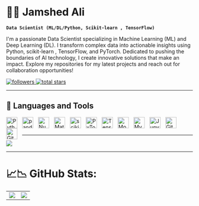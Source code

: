 # 🏄‍♂️ Jamshed Ali

**`Data Scientist (ML/DL/Python, Scikit-learn , TensorFlow)`**

I'm a passionate Data Scientist specializing in Machine Learning (ML) and Deep Learning (DL). I transform complex data into actionable insights using Python, scikit-learn , TensorFlow, and PyTorch. Dedicated to pushing the boundaries of AI technology, I create innovative solutions that make an impact. Explore my repositories for my latest projects and reach out for collaboration opportunities!

<p align="left">
  <a href="https://github.com/Jamshedali18?tab=followers">
    <img alt="followers" title="Follow me on Github" src="https://custom-icon-badges.demolab.com/github/followers/Jamshedali18?color=236ad3&labelColor=1155ba&style=for-the-badge&logo=person-add&label=Follow&logoColor=white"/>
  </a>
  <a href="https://github.com/Jamshedali18?tab=repositories&sort=stargazers">
    <img alt="total stars" title="Total stars on GitHub" src="https://custom-icon-badges.demolab.com/github/stars/Jamshedali18?color=55960c&style=for-the-badge&labelColor=488207&logo=star"/>
  </a>
</p>

---

## 🧰 Languages and Tools

<img align="left" alt="Python" width="30px" style="padding-right:10px;" src="https://cdn.jsdelivr.net/gh/devicons/devicon/icons/python/python-original.svg"/>
<img align="left" alt="pandas" width="30px" style="padding-right:10px;" src="https://cdn.jsdelivr.net/gh/devicons/devicon/icons/pandas/pandas-original.svg"/>
<img align="left" alt="NumPy" width="30px" style="padding-right:10px;" src="https://cdn.jsdelivr.net/gh/devicons/devicon/icons/numpy/numpy-original.svg"/>
<img align="left" alt="Matplotlib" width="30px" style="padding-right:10px;" src="https://cdn.jsdelivr.net/gh/devicons/devicon/icons/matplotlib/matplotlib-original.svg"/>
<img align="left" alt="scikit-learn" width="30px" style="padding-right:10px;" src="https://upload.wikimedia.org/wikipedia/commons/0/05/Scikit_learn_logo_small.svg"/>
<img align="left" alt="PyTorch" width="30px" style="padding-right:10px;" src="https://cdn.jsdelivr.net/gh/devicons/devicon/icons/pytorch/pytorch-original.svg"/>
<img align="left" alt="TensorFlow" width="30px" style="padding-right:10px;" src="https://cdn.jsdelivr.net/gh/devicons/devicon/icons/tensorflow/tensorflow-original.svg"/>
<img align="left" alt="MongoDB" width="30px" style="padding-right:10px;" src="https://cdn.jsdelivr.net/gh/devicons/devicon/icons/mongodb/mongodb-original.svg"/>
<img align="left" alt="MySQL" width="30px" style="padding-right:10px;" src="https://cdn.jsdelivr.net/gh/devicons/devicon/icons/mysql/mysql-original.svg"/>
<img align="left" alt="Jupyter" width="30px" style="padding-right:10px;" src="https://cdn.jsdelivr.net/gh/devicons/devicon/icons/jupyter/jupyter-original.svg"/>
<img align="left" alt="GitLab" width="30px" style="padding-right:10px;" src="https://cdn.jsdelivr.net/gh/devicons/devicon/icons/gitlab/gitlab-original.svg"/>
<img align="left" alt="GitHub" width="30px" style="padding-right:10px;" src="https://cdn.jsdelivr.net/gh/devicons/devicon/icons/github/github-original.svg"/>

<br />
<br />



---
<img src="https://github-profile-summary-cards.vercel.app/api/cards/profile-details?username=JamshedAli18&theme=dark"/>

---

#  📈📉  GitHub Stats:

<table>
  <tr>
    <td><img src="https://github-readme-stats.vercel.app/api?username=JamshedAli18&theme=github_dark&hide_border=false&include_all_commits=false&count_private=false" /></td>
    <td><img src="https://github-readme-streak-stats.herokuapp.com/?user=JamshedAli18&theme=github_dark&hide_border=false" /></td>
  </tr>
</table>

<!-- ![Top Langs](https://github-readme-stats.vercel.app/api/top-langs/?username=JamshedAli18&theme=github_dark&hide_border=false&include_all_commits=false&count_private=false&layout=compact) -->

